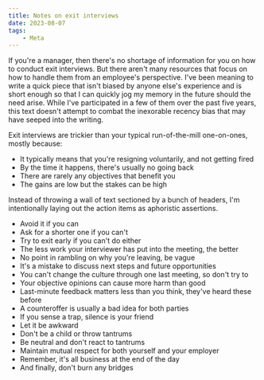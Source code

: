 ```yaml
---
title: Notes on exit interviews
date: 2023-08-07
tags:
    - Meta
---
```


If you're a manager, then there's no shortage of information for you on how to conduct
exit interviews. But there aren't many resources that focus on how to handle them from an
employee's perspective. I've been meaning to write a quick piece that isn't biased by
anyone else's experience and is short enough so that I can quickly jog my memory in the
future should the need arise. While I've participated in a few of them over the past five
years, this text doesn't attempt to combat the inexorable recency bias that may have
seeped into the writing.

Exit interviews are trickier than your typical run-of-the-mill one-on-ones, mostly
because:

* It typically means that you're resigning voluntarily, and not getting fired
* By the time it happens, there's usually no going back
* There are rarely any objectives that benefit you
* The gains are low but the stakes can be high

Instead of throwing a wall of text sectioned by a bunch of headers, I'm intentionally
laying out the action items as aphoristic assertions.

* Avoid it if you can
* Ask for a shorter one if you can't
* Try to exit early if you can't do either
* The less work your interviewer has put into the meeting, the better
* No point in rambling on why you're leaving, be vague
* It's a mistake to discuss next steps and future opportunities
* You can't change the culture through one last meeting, so don't try to
* Your objective opinions can cause more harm than good
* Last-minute feedback matters less than you think, they've heard these before
* A counteroffer is usually a bad idea for both parties
* If you sense a trap, silence is your friend
* Let it be awkward
* Don't be a child or throw tantrums
* Be neutral and don't react to tantrums
* Maintain mutual respect for both yourself and your employer
* Remember, it's all business at the end of the day
* And finally, don't burn any bridges
